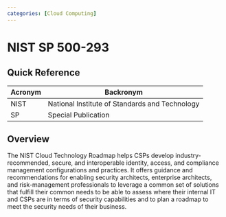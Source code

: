 ```yaml
---
categories: [Cloud Computing]
---
```


# NIST SP 500-293

## Quick Reference

| Acronym | Backronym |
| - | - |
| NIST | National Institute of Standards and Technology |
| SP | Special Publication |

## Overview

The NIST Cloud Technology Roadmap helps CSPs develop industry-recommended, secure, and interoperable identity, access, and compliance management configurations and practices. It offers guidance and recommendations for enabling security architects, enterprise architects, and risk-management professionals to leverage a common set of solutions that fulfill their common needs to be able to assess where their internal IT and CSPs are in terms of security capabilities and to plan a roadmap to meet the security needs of their business.
